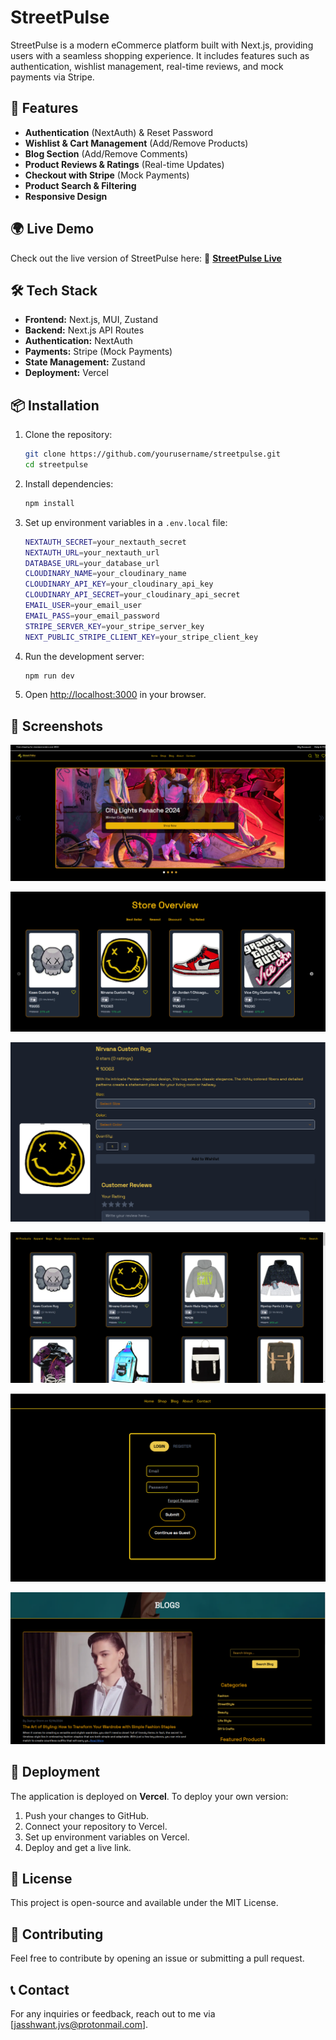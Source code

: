 # StreetPulse

StreetPulse is a modern eCommerce platform built with Next.js, providing users with a seamless shopping experience. It includes features such as authentication, wishlist management, real-time reviews, and mock payments via Stripe.

## 🚀 Features
- **Authentication** (NextAuth) & Reset Password
- **Wishlist & Cart Management** (Add/Remove Products)
- **Blog Section** (Add/Remove Comments)
- **Product Reviews & Ratings** (Real-time Updates)
- **Checkout with Stripe** (Mock Payments)
- **Product Search & Filtering**
- **Responsive Design**

## 🌍 Live Demo

Check out the live version of StreetPulse here:
🔗 **[StreetPulse Live](https://street-pulse.vercel.app/)**

## 🛠 Tech Stack
- **Frontend:** Next.js, MUI, Zustand
- **Backend:** Next.js API Routes
- **Authentication:** NextAuth
- **Payments:** Stripe (Mock Payments)
- **State Management:** Zustand
- **Deployment:** Vercel

## 📦 Installation
1. Clone the repository:
   ```sh
   git clone https://github.com/yourusername/streetpulse.git
   cd streetpulse
   ```
2. Install dependencies:
   ```sh
   npm install
   ```
3. Set up environment variables in a `.env.local` file:
   ```sh
   NEXTAUTH_SECRET=your_nextauth_secret
   NEXTAUTH_URL=your_nextauth_url
   DATABASE_URL=your_database_url
   CLOUDINARY_NAME=your_cloudinary_name
   CLOUDINARY_API_KEY=your_cloudinary_api_key
   CLOUDINARY_API_SECRET=your_cloudinary_api_secret
   EMAIL_USER=your_email_user
   EMAIL_PASS=your_email_password
   STRIPE_SERVER_KEY=your_stripe_server_key
   NEXT_PUBLIC_STRIPE_CLIENT_KEY=your_stripe_client_key

   ```
4. Run the development server:
   ```sh
   npm run dev
   ```
5. Open [http://localhost:3000](http://localhost:3000) in your browser.

## 📸 Screenshots
![Homepage](screenshots/homepage.png)

![store overview](screenshots/store-overview.png)

![product page](screenshots/product.png)

![shop page](screenshots/shop.png)

![login page](screenshots/login.png)

![blogpage](screenshots/blog.png)

## 🚀 Deployment
The application is deployed on **Vercel**. To deploy your own version:
1. Push your changes to GitHub.
2. Connect your repository to Vercel.
3. Set up environment variables on Vercel.
4. Deploy and get a live link.

## 📜 License
This project is open-source and available under the MIT License.

## 🙌 Contributing
Feel free to contribute by opening an issue or submitting a pull request.

## 📞 Contact
For any inquiries or feedback, reach out to me via [jasshwant.jvs@protonmail.com].

